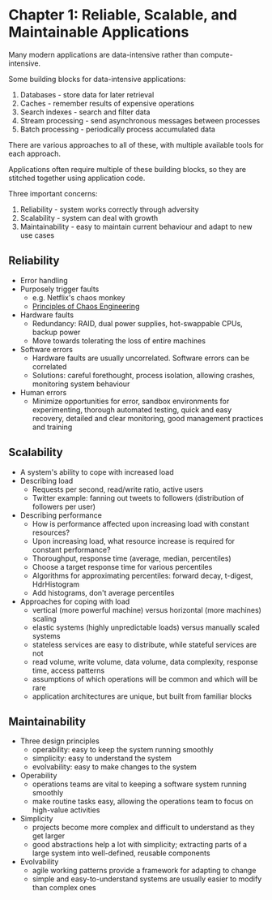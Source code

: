 # Chapter 1: Reliable, Scalable, and Maintainable Applications

Many modern applications are data-intensive rather than compute-intensive.

Some building blocks for data-intensive applications:
1. Databases - store data for later retrieval
2. Caches - remember results of expensive operations
3. Search indexes - search and filter data
4. Stream processing - send asynchronous messages between processes
5. Batch processing - periodically process accumulated data

There are various approaches to all of these, with multiple available tools for each approach.

Applications often require multiple of these building blocks, so they are stitched together using application code.

Three important concerns:
1. Reliability - system works correctly through adversity
2. Scalability - system can deal with growth
3. Maintainability - easy to maintain current behaviour and adapt to new use cases

## Reliability
- Error handling
- Purposely trigger faults
    - e.g. Netflix's chaos monkey
    - [Principles of Chaos Engineering](https://principlesofchaos.org/)
- Hardware faults
    - Redundancy: RAID, dual power supplies, hot-swappable CPUs, backup power
    - Move towards tolerating the loss of entire machines
- Software errors
    - Hardware faults are usually uncorrelated. Software errors can be correlated
    - Solutions: careful forethought, process isolation, allowing crashes, monitoring system behaviour
- Human errors
    - Minimize opportunities for error, sandbox environments for experimenting, thorough automated testing, quick and easy recovery, detailed and clear monitoring, good management practices and training

## Scalability
- A system's ability to cope with increased load
- Describing load
    - Requests per second, read/write ratio, active users
    - Twitter example: fanning out tweets to followers (distribution of followers per user)
- Describing performance
    - How is performance affected upon increasing load with constant resources?
    - Upon increasing load, what resource increase is required for constant performance?
    - Thoroughput, response time (average, median, percentiles)
    - Choose a target response time for various percentiles
    - Algorithms for approximating percentiles: forward decay, t-digest, HdrHistogram
    - Add histograms, don't average percentiles
- Approaches for coping with load
    - vertical (more powerful machine) versus horizontal (more machines) scaling
    - elastic systems (highly unpredictable loads) versus manually scaled systems
    - stateless services are easy to distribute, while stateful services are not
    - read volume, write volume, data volume, data complexity, response time, access patterns
    - assumptions of which operations will be common and which will be rare
    - application architectures are unique, but built from familiar blocks

## Maintainability
- Three design principles
    - operability: easy to keep the system running smoothly
    - simplicity: easy to understand the system
    - evolvability: easy to make changes to the system
- Operability
    - operations teams are vital to keeping a software system running smoothly
    - make routine tasks easy, allowing the operations team to focus on high-value activities
- Simplicity
    - projects become more complex and difficult to understand as they get larger
    - good abstractions help a lot with simplicity; extracting parts of a large system into well-defined, reusable components
- Evolvability
    - agile working patterns provide a framework for adapting to change
    - simple and easy-to-understand systems are usually easier to modify than complex ones
